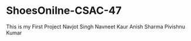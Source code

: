 # ShoesOnilne-CSAC-47
This is my First Project
Navjot Singh
Navneet Kaur
Anish Sharma
Pivishnu Kumar
